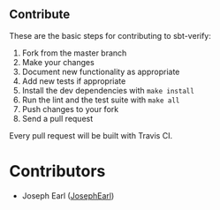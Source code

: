 ## Contribute

These are the basic steps for contributing to sbt-verify:

1. Fork from the master branch
2. Make your changes
3. Document new functionality as appropriate
4. Add new tests if appropriate
5. Install the dev dependencies with `make install`
6. Run the lint and the test suite with `make all`
7. Push changes to your fork
8. Send a pull request

Every pull request will be built with Travis CI.

# Contributors

* Joseph Earl ([JosephEarl](https://github.com/josephearl))
